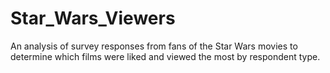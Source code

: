# Star_Wars_Viewers
An analysis of survey responses from fans of the Star Wars movies to determine which films were liked and viewed the most by respondent type.
